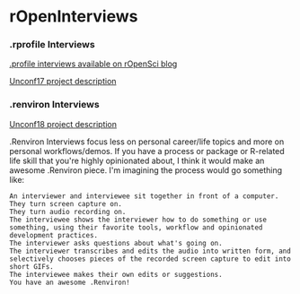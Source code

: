 # rOpenInterviews

### .rprofile Interviews

[.profile interviews available on rOpenSci blog](https://ropensci.org/tags/rprofile/)

[Unconf17 project description](https://github.com/ropensci/unconf17/issues/64)

### .renviron Interviews

[Unconf18 project description](https://github.com/ropensci/unconf18/issues/70)

.Renviron Interviews focus less on personal career/life topics and more on personal workflows/demos. If you have a process or package or R-related life skill that you're highly opinionated about, I think it would make an awesome .Renviron piece. I'm imagining the process would go something like:

    An interviewer and interviewee sit together in front of a computer.
    They turn screen capture on.
    They turn audio recording on.
    The interviewee shows the interviewer how to do something or use something, using their favorite tools, workflow and opinionated development practices.
    The interviewer asks questions about what's going on.
    The interviewer transcribes and edits the audio into written form, and selectively chooses pieces of the recorded screen capture to edit into short GIFs.
    The interviewee makes their own edits or suggestions.
    You have an awesome .Renviron!
